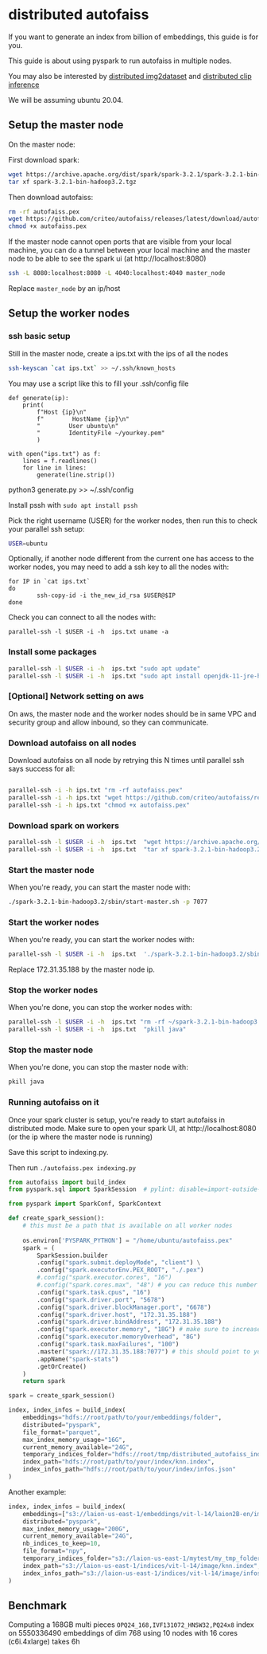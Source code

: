 # distributed autofaiss

If you want to generate an index from billion of embeddings, this guide is for you.

This guide is about using pyspark to run autofaiss in multiple nodes.

You may also be interested by [distributed img2dataset](https://github.com/rom1504/img2dataset/blob/main/examples/distributed_img2dataset_tutorial.md)
and [distributed clip inference](https://github.com/rom1504/clip-retrieval/blob/main/docs/distributed_clip_inference.md)

We will be assuming ubuntu 20.04.

## Setup the master node

On the master node:

First download spark:
```bash
wget https://archive.apache.org/dist/spark/spark-3.2.1/spark-3.2.1-bin-hadoop3.2.tgz
tar xf spark-3.2.1-bin-hadoop3.2.tgz
```

Then download autofaiss:
```bash
rm -rf autofaiss.pex
wget https://github.com/criteo/autofaiss/releases/latest/download/autofaiss-3.8.pex -O autofaiss.pex
chmod +x autofaiss.pex
```

If the master node cannot open ports that are visible from your local machine, you can do a tunnel between your local machine and the master node to be able to see the spark ui (at http://localhost:8080)
```bash
ssh -L 8080:localhost:8080 -L 4040:localhost:4040 master_node
```
Replace `master_node` by an ip/host


## Setup the worker nodes

### ssh basic setup

Still in the master node, create a ips.txt with the ips of all the nodes

```bash
ssh-keyscan `cat ips.txt` >> ~/.ssh/known_hosts
```

You may use a script like this to fill your .ssh/config file
```
def generate(ip):
    print(
        f"Host {ip}\n"
        f"        HostName {ip}\n"
        "        User ubuntu\n"
        "        IdentityFile ~/yourkey.pem"
        )

with open("ips.txt") as f:
    lines = f.readlines()
    for line in lines:
        generate(line.strip())
```
python3 generate.py >> ~/.ssh/config

Install pssh with `sudo apt install pssh`

Pick the right username (USER) for the worker nodes, then run this to check your parallel ssh setup:
```bash
USER=ubuntu
```

Optionally, if another node different from the current one has access to the worker nodes, you may need to add a ssh key to all the nodes with:
```
for IP in `cat ips.txt`
do
        ssh-copy-id -i the_new_id_rsa $USER@$IP
done
```

Check you can connect to all the nodes with:
```
parallel-ssh -l $USER -i -h  ips.txt uname -a
```

### Install some packages

```bash
parallel-ssh -l $USER -i -h  ips.txt "sudo apt update"
parallel-ssh -l $USER -i -h  ips.txt "sudo apt install openjdk-11-jre-headless libgl1 htop tmux bwm-ng sshfs python3-distutils python3-apt python3.8 -y"
```


### [Optional] Network setting on aws

On aws, the master node and the worker nodes should be in same VPC and security group and allow inbound, so they can communicate.

### Download autofaiss on all nodes

Download autofaiss on all node by retrying this N times until parallel ssh says success for all:
```bash

parallel-ssh -i -h ips.txt "rm -rf autofaiss.pex"
parallel-ssh -i -h ips.txt "wget https://github.com/criteo/autofaiss/releases/latest/download/autofaiss-3.8.pex -O autofaiss.pex"
parallel-ssh -i -h ips.txt "chmod +x autofaiss.pex"
```

### Download spark on workers

```bash
parallel-ssh -l $USER -i -h  ips.txt  "wget https://archive.apache.org/dist/spark/spark-3.2.1/spark-3.2.1-bin-hadoop3.2.tgz"
parallel-ssh -l $USER -i -h  ips.txt  "tar xf spark-3.2.1-bin-hadoop3.2.tgz"
```

### Start the master node

When you're ready, you can start the master node with:

```bash
./spark-3.2.1-bin-hadoop3.2/sbin/start-master.sh -p 7077
```


### Start the worker nodes

When you're ready, you can start the worker nodes with:

```bash
parallel-ssh -l $USER -i -h  ips.txt  './spark-3.2.1-bin-hadoop3.2/sbin/start-worker.sh -c 16 -m 28G "spark://172.31.35.188:7077"'
```

Replace 172.31.35.188 by the master node ip.


### Stop the worker nodes

When you're done, you can stop the worker nodes with:

```bash
parallel-ssh -l $USER -i -h  ips.txt "rm -rf ~/spark-3.2.1-bin-hadoop3.2/work/*"
parallel-ssh -l $USER -i -h  ips.txt  "pkill java"
```

### Stop the master node

When you're done, you can stop the master node with:

```bash
pkill java
```


### Running autofaiss on it

Once your spark cluster is setup, you're ready to start autofaiss in distributed mode.
Make sure to open your spark UI, at http://localhost:8080 (or the ip where the master node is running)

Save this script to indexing.py.

Then run `./autofaiss.pex indexing.py`

```python
from autofaiss import build_index
from pyspark.sql import SparkSession  # pylint: disable=import-outside-toplevel

from pyspark import SparkConf, SparkContext

def create_spark_session():
    # this must be a path that is available on all worker nodes
    
    os.environ['PYSPARK_PYTHON'] = "/home/ubuntu/autofaiss.pex"
    spark = (
        SparkSession.builder
        .config("spark.submit.deployMode", "client") \
        .config("spark.executorEnv.PEX_ROOT", "./.pex")
        #.config("spark.executor.cores", "16")
        #.config("spark.cores.max", "48") # you can reduce this number if you want to use only some cores ; if you're using yarn the option name is different, check spark doc
        .config("spark.task.cpus", "16")
        .config("spark.driver.port", "5678")
        .config("spark.driver.blockManager.port", "6678")
        .config("spark.driver.host", "172.31.35.188")
        .config("spark.driver.bindAddress", "172.31.35.188")
        .config("spark.executor.memory", "18G") # make sure to increase this if you're using more cores per executor
        .config("spark.executor.memoryOverhead", "8G")
        .config("spark.task.maxFailures", "100")
        .master("spark://172.31.35.188:7077") # this should point to your master node, if using the tunnelling version, keep this to localhost
        .appName("spark-stats")
        .getOrCreate()
    )
    return spark

spark = create_spark_session()

index, index_infos = build_index(
    embeddings="hdfs://root/path/to/your/embeddings/folder",
    distributed="pyspark",
    file_format="parquet",
    max_index_memory_usage="16G",
    current_memory_available="24G",
    temporary_indices_folder="hdfs://root/tmp/distributed_autofaiss_indices",
    index_path="hdfs://root/path/to/your/index/knn.index",
    index_infos_path="hdfs://root/path/to/your/index/infos.json"
)

```

Another example:

```python
index, index_infos = build_index(
    embeddings=["s3://laion-us-east-1/embeddings/vit-l-14/laion2B-en/img_emb","s3://laion-us-east-1/embeddings/vit-l-14/laion2B-multi/img_emb","s3://laion-us-east-1/embeddings/vit-l-14/laion1B-nolang/img_emb"],
    distributed="pyspark",
    max_index_memory_usage="200G",
    current_memory_available="24G",
    nb_indices_to_keep=10,
    file_format="npy",
    temporary_indices_folder="s3://laion-us-east-1/mytest/my_tmp_folder5",
    index_path="s3://laion-us-east-1/indices/vit-l-14/image/knn.index",
    index_infos_path="s3://laion-us-east-1/indices/vit-l-14/image/infos.json"
)
```

## Benchmark

Computing a 168GB multi pieces `OPQ24_168,IVF131072_HNSW32,PQ24x8` index on 5550336490 embeddings of dim 768 using 10 nodes with 16 cores (c6i.4xlarge) 
takes 6h

